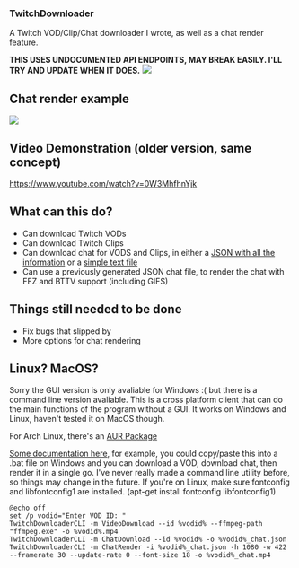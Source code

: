 
### TwitchDownloader
A Twitch VOD/Clip/Chat downloader I wrote, as well as a chat render feature.

**THIS USES UNDOCUMENTED API ENDPOINTS, MAY BREAK EASILY. I'LL TRY AND UPDATE WHEN IT DOES.**
![](https://i.imgur.com/BmGqYbm.gif)

## Chat render example
![](https://i.imgur.com/I4Z2bWo.gif)

## Video Demonstration (older version, same concept)
https://www.youtube.com/watch?v=0W3MhfhnYjk

## What can this do?
- Can download Twitch VODs
- Can download Twitch Clips
- Can download chat for VODS and Clips, in either a [JSON with all the information](https://pastebin.com/raw/YDgRe6X4) or a [simple text file](https://pastebin.com/raw/016azeQX)
- Can use a previously generated JSON chat file, to render the chat with FFZ and BTTV support (including GIFS)

## Things still needed to be done
- Fix bugs that slipped by
- More options for chat rendering

## Linux? MacOS?
Sorry the GUI version is only avaliable for Windows :( but there is a command line version avaliable.
This is a cross platform client that can do the main functions of the program without a GUI. It works on Windows and Linux, haven't tested it on MacOS though. 

For Arch Linux, there's an [AUR Package](https://aur.archlinux.org/packages/twitch-downloader-bin/)

[Some documentation here](https://github.com/lay295/TwitchDownloader/blob/master/TwitchDownloaderCLI/README.md), for example, you could copy/paste this into a .bat file on Windows and you can download a VOD, download chat, then render it in a single go. I've never really made a command line utility before, so things may change in the future. If you're on Linux, make sure fontconfig and libfontconfig1 are installed. (apt-get install fontconfig libfontconfig1)
```
@echo off
set /p vodid="Enter VOD ID: "
TwitchDownloaderCLI -m VideoDownload --id %vodid% --ffmpeg-path "ffmpeg.exe" -o %vodid%.mp4
TwitchDownloaderCLI -m ChatDownload --id %vodid% -o %vodid%_chat.json
TwitchDownloaderCLI -m ChatRender -i %vodid%_chat.json -h 1080 -w 422 --framerate 30 --update-rate 0 --font-size 18 -o %vodid%_chat.mp4
```
